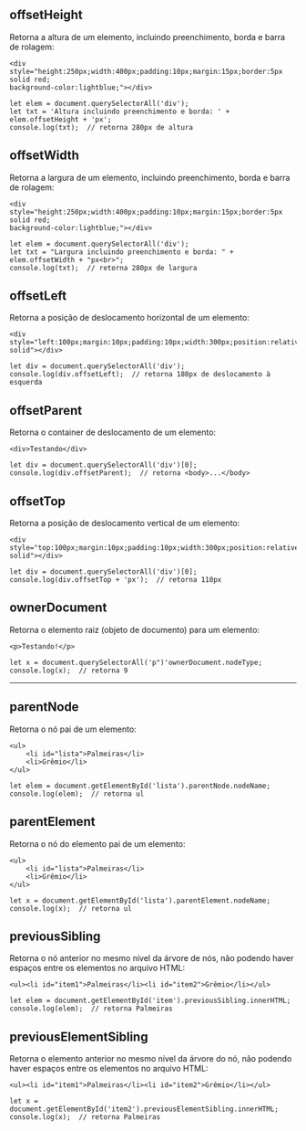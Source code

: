 ## offsetHeight
Retorna a altura de um elemento, incluindo preenchimento, borda e barra de rolagem: 

    <div style="height:250px;width:400px;padding:10px;margin:15px;border:5px solid red;
    background-color:lightblue;"></div>
    
    let elem = document.querySelectorAll('div');
    let txt = 'Altura incluindo preenchimento e borda: ' + elem.offsetHeight + 'px';
    console.log(txt);  // retorna 280px de altura

## offsetWidth
Retorna a largura de um elemento, incluindo preenchimento, borda e barra de rolagem:

    <div style="height:250px;width:400px;padding:10px;margin:15px;border:5px solid red;
    background-color:lightblue;"></div>
    
    let elem = document.querySelectorAll('div');
    let txt = "Largura incluindo preenchimento e borda: " + elem.offsetWidth + "px<br>";
    console.log(txt);  // retorna 280px de largura

## offsetLeft
Retorna a posição de deslocamento horizontal de um elemento:

    <div style="left:100px;margin:10px;padding:10px;width:300px;position:relative;border:5px solid"></div>
    
    let div = document.querySelectorAll('div');
    console.log(div.offsetLeft);  // retorna 180px de deslocamento à esquerda
    
## offsetParent
Retorna o container de deslocamento de um elemento:

    <div>Testando</div>
    
    let div = document.querySelectorAll('div')[0];
    console.log(div.offsetParent);  // retorna <body>...</body>

## offsetTop
Retorna a posição de deslocamento vertical de um elemento:

    <div style="top:100px;margin:10px;padding:10px;width:300px;position:relative;border:5px solid"></div>
    
    let div = document.querySelectorAll('div')[0];
    console.log(div.offsetTop + 'px');  // retorna 110px

## ownerDocument
Retorna o elemento raiz (objeto de documento) para um elemento:

    <p>Testando!</p>
    
    let x = document.querySelectorAll('p")'ownerDocument.nodeType;  
    console.log(x);  // retorna 9
    
---    
    
## parentNode
Retorna o nó pai de um elemento:

    <ul>
        <li id="lista">Palmeiras</li>
        <li>Grêmio</li>
    </ul>
    
    let elem = document.getElementById('lista').parentNode.nodeName;
    console.log(elem);  // retorna ul

## parentElement
Retorna o nó do elemento pai de um elemento:

    <ul>
        <li id="lista">Palmeiras</li>
        <li>Grêmio</li>
    </ul>
    
    let x = document.getElementById('lista').parentElement.nodeName;
    console.log(x);  // retorna ul


## previousSibling
Retorna o nó anterior no mesmo nível da árvore de nós, não podendo haver espaços entre os elementos no arquivo HTML:

    <ul><li id="item1">Palmeiras</li><li id="item2">Grêmio</li></ul>
    
    let elem = document.getElementById('item').previousSibling.innerHTML;
    console.log(elem);  // retorna Palmeiras


## previousElementSibling
Retorna o elemento anterior no mesmo nível da árvore do nó, não podendo haver espaços entre os elementos no arquivo HTML:

    <ul><li id="item1">Palmeiras</li><li id="item2">Grêmio</li></ul>
    
    let x = document.getElementById('item2').previousElementSibling.innerHTML; 
    console.log(x);  // retorna Palmeiras
